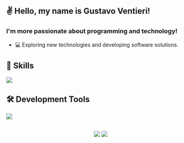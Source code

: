 

## ✌️ Hello, my name is <strong>Gustavo Ventieri!</strong>
<h3> I'm more passionate about programming and technology!</h3>

- 💻 Exploring new technologies and developing software solutions.


## 🚀 Skills

<p align="left">
  <a href="https://skillicons.dev">
    <img src="https://skillicons.dev/icons?i=java,spring,ts,nodejs,prisma,hibernate,postgresql,mysql,docker" />
  </a>
</p>

## 🛠️ Development Tools

<p align="left">
  <a href="https://skillicons.dev">
    <img src="https://skillicons.dev/icons?i=arch,vscode,idea,eclipse,git,jest" />
  </a>
</p>

<div align="center"> 
   <br>
      <div align="center">
      <a href = "mailto:ventierigustavo@gmail.com"><img src="https://img.shields.io/badge/-Gmail-161b22?style=for-the-badge&logo=gmail&logoColor=white" target="_blank"></a>
      <a href="https://www.linkedin.com/in/gustavo-ventieri" target="_blank"><img src="https://img.shields.io/badge/-LinkedIn-161b22?style=for-the-badge&logo=linkedin&logoColor=white" target="_blank"></a> 
   </div>

 
</div>
  
